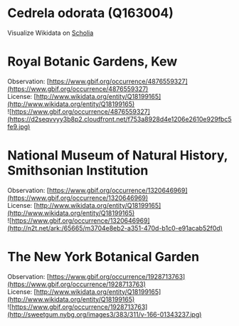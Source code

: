 
Cedrela odorata (Q163004)
=========================
  
Visualize Wikidata on [Scholia](https://scholia.toolforge.org/taxon/Q163004)
# Royal Botanic Gardens, Kew
  
Observation: [https://www.gbif.org/occurrence/4876559327](https://www.gbif.org/occurrence/4876559327)  
License: [http://www.wikidata.org/entity/Q18199165](http://www.wikidata.org/entity/Q18199165)  
![https://www.gbif.org/occurrence/4876559327](https://d2seqvvyy3b8p2.cloudfront.net/f753a8928d4e1206e2610e929fbc5fe9.jpg)
# National Museum of Natural History, Smithsonian Institution
  
Observation: [https://www.gbif.org/occurrence/1320646969](https://www.gbif.org/occurrence/1320646969)  
License: [http://www.wikidata.org/entity/Q18199165](http://www.wikidata.org/entity/Q18199165)  
![https://www.gbif.org/occurrence/1320646969](http://n2t.net/ark:/65665/m3704e8eb2-a351-470d-b1c0-e91acab52f0d)
# The New York Botanical Garden
  
Observation: [https://www.gbif.org/occurrence/1928713763](https://www.gbif.org/occurrence/1928713763)  
License: [http://www.wikidata.org/entity/Q18199165](http://www.wikidata.org/entity/Q18199165)  
![https://www.gbif.org/occurrence/1928713763](http://sweetgum.nybg.org/images3/383/311/v-166-01343237.jpg)